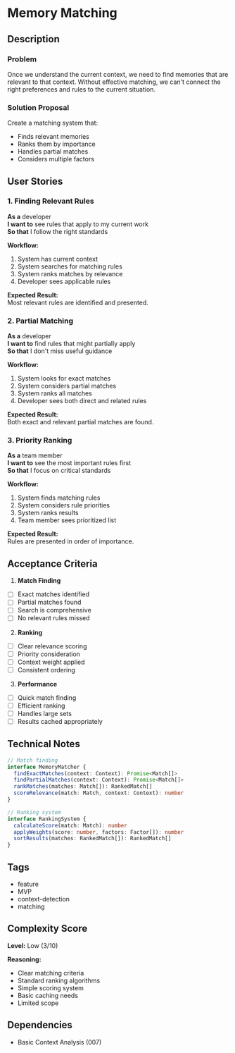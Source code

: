 # Memory Matching

## Description

### Problem
Once we understand the current context, we need to find memories that are relevant to that context. Without effective matching, we can't connect the right preferences and rules to the current situation.

### Solution Proposal
Create a matching system that:
- Finds relevant memories
- Ranks them by importance
- Handles partial matches
- Considers multiple factors

## User Stories

### 1. Finding Relevant Rules
**As a** developer  
**I want to** see rules that apply to my current work  
**So that** I follow the right standards

**Workflow:**
1. System has current context
2. System searches for matching rules
3. System ranks matches by relevance
4. Developer sees applicable rules

**Expected Result:**  
Most relevant rules are identified and presented.

### 2. Partial Matching
**As a** developer  
**I want to** find rules that might partially apply  
**So that** I don't miss useful guidance

**Workflow:**
1. System looks for exact matches
2. System considers partial matches
3. System ranks all matches
4. Developer sees both direct and related rules

**Expected Result:**  
Both exact and relevant partial matches are found.

### 3. Priority Ranking
**As a** team member  
**I want to** see the most important rules first  
**So that** I focus on critical standards

**Workflow:**
1. System finds matching rules
2. System considers rule priorities
3. System ranks results
4. Team member sees prioritized list

**Expected Result:**  
Rules are presented in order of importance.

## Acceptance Criteria

1. **Match Finding**
- [ ] Exact matches identified
- [ ] Partial matches found
- [ ] Search is comprehensive
- [ ] No relevant rules missed

2. **Ranking**
- [ ] Clear relevance scoring
- [ ] Priority consideration
- [ ] Context weight applied
- [ ] Consistent ordering

3. **Performance**
- [ ] Quick match finding
- [ ] Efficient ranking
- [ ] Handles large sets
- [ ] Results cached appropriately

## Technical Notes
```typescript
// Match finding
interface MemoryMatcher {
  findExactMatches(context: Context): Promise<Match[]>
  findPartialMatches(context: Context): Promise<Match[]>
  rankMatches(matches: Match[]): RankedMatch[]
  scoreRelevance(match: Match, context: Context): number
}

// Ranking system
interface RankingSystem {
  calculateScore(match: Match): number
  applyWeights(score: number, factors: Factor[]): number
  sortResults(matches: RankedMatch[]): RankedMatch[]
}
```

## Tags
- feature
- MVP
- context-detection
- matching

## Complexity Score
**Level:** Low (3/10)

**Reasoning:**
- Clear matching criteria
- Standard ranking algorithms
- Simple scoring system
- Basic caching needs
- Limited scope

## Dependencies
- Basic Context Analysis (007)